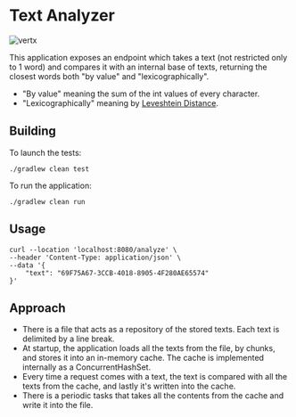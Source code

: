 # Text Analyzer

![vertx](https://img.shields.io/badge/vert.x-4.4.4-purple.svg)

This application exposes an endpoint which takes a text (not restricted only to 1 word) and compares it with an internal base of texts, returning the closest words both "by value" and "lexicographically".

* "By value" meaning the sum of the int values of every character.
* "Lexicographically" meaning by [Leveshtein Distance](https://en.wikipedia.org/wiki/Levenshtein_distance).

## Building

To launch the tests:
```
./gradlew clean test
```

To run the application:
```
./gradlew clean run
```

## Usage
```shell
curl --location 'localhost:8080/analyze' \
--header 'Content-Type: application/json' \
--data '{
    "text": "69F75A67-3CCB-4018-8905-4F280AE65574"
}'
```

## Approach
- There is a file that acts as a repository of the stored texts. Each text is delimited by a line break.
- At startup, the application loads all the texts from the file, by chunks, and stores it into an in-memory cache. The cache is implemented internally as a ConcurrentHashSet.
- Every time a request comes with a text, the text is compared with all the texts from the cache, and lastly it's written into the cache.
- There is a periodic tasks that takes all the contents from the cache and write it into the file.

